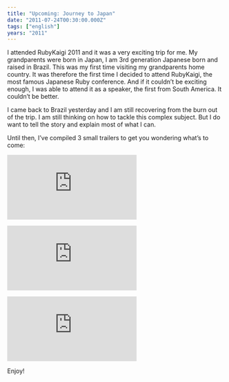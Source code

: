 ```yaml
---
title: "Upcoming: Journey to Japan"
date: "2011-07-24T00:30:00.000Z"
tags: ["english"]
years: "2011"
---
```


<p></p>
<p></p>
<p>I attended RubyKaigi 2011 and it was a very exciting trip for me. My grandparents were born in Japan, I am 3rd generation Japanese born and raised in Brazil. This was my first time visiting my grandparents home country. It was therefore the first time I decided to attend RubyKaigi, the most famous Japanese Ruby conference. And if it couldn’t be exciting enough, I was able to attend it as a speaker, the first from South America. It couldn’t be better.</p>
<p>I came back to Brazil yesterday and I am still recovering from the burn out of the trip. I am still thinking on how to tackle this complex subject. But I do want to tell the story and explain most of what I can.</p>
<p>Until then, I’ve compiled 3 small trailers to get you wondering what’s to come:</p>
<div class="embed-container">
  <p><iframe src="https://www.youtube.com/embed/VhVq0u5kvDY" frameborder="0" allowfullscreen=""></iframe></p>
</div>
<div class="embed-container">
  <p><iframe src="https://www.youtube.com/embed/5mXgp7sehGc" frameborder="0" allowfullscreen=""></iframe></p>
</div>
<div class="embed-container">
  <p><iframe src="https://www.youtube.com/embed/qnDhyEhSwbA" frameborder="0" allowfullscreen=""></iframe></p>
</div>
<p>Enjoy!</p>
<p></p>